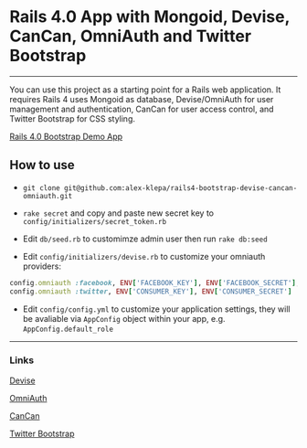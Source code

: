 # Rails 4.0 App with Mongoid, Devise, CanCan, OmniAuth and Twitter Bootstrap
---

You can use this project as a starting point for a Rails web application. It requires Rails 4 uses Mongoid as database, Devise/OmniAuth for user management and authentication, CanCan for user access control, and Twitter Bootstrap for CSS styling.

[Rails 4.0 Bootstrap Demo App](http://rails4-bootstrap.klepa.co/)

## How to use

* `git clone git@github.com:alex-klepa/rails4-bootstrap-devise-cancan-omniauth.git`

* `rake secret` and copy and paste new secret key to `config/initializers/secret_token.rb`

* Edit `db/seed.rb` to customimze admin user then run `rake db:seed`

* Edit `config/initializers/devise.rb` to customize your omniauth providers:

```ruby
config.omniauth :facebook, ENV['FACEBOOK_KEY'], ENV['FACEBOOK_SECRET'], scope: 'email,user_birthday,read_stream'
config.omniauth :twitter, ENV['CONSUMER_KEY'], ENV['CONSUMER_SECRET']
```

* Edit `config/config.yml` to customize your application settings, they will be avaliable via `AppConfig` object within your app, e.g. `AppConfig.default_role`

---
### Links

[Devise](http://github.com/plataformatec/devise)

[OmniAuth](https://github.com/intridea/omniauth)

[CanCan](https://github.com/ryanb/cancan)

[Twitter Bootstrap](http://twitter.github.com/bootstrap/)

